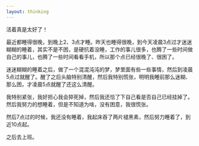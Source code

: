 ```yaml
---
layout: thinking
---
```


活着真是太好了！

<p style="display:none;">

最近都睡得很晚，到晚上2、3点才睡。昨天也睡得很晚，到今天凌晨3点过才迷迷糊糊的睡着，其实不是不困，是硬抗着没睡，工作的事儿很多，也腾了一些时间做自己的事儿，也腾了一些时间看看手机，所以那个点已经很晚了、很困了。

迷迷糊糊的睡着之后，做了一个混混沌沌的梦，梦里面有些一些事情，然后到凌晨5点过就醒了。醒了之后头脑特别清醒，然后我特别慌张，明明我睡前那么迷糊、那么困，才凌晨5点就醒了还这么清醒。

我特别紧张，我好担心我会猝死掉，然后我还恰了下自己看是否自己已经挂掉了。然后我努力的想睡着，但是不知道为啥，没有困意，我很慌张。

然后7点过的时候，我还没有睡着，我起床吞了两片褪黑素，然后努力睡着了，到近10点起。

之后去上班。

</p>

